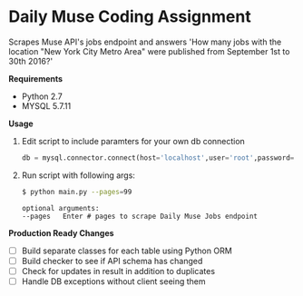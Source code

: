 # Daily Muse Coding Assignment
Scrapes Muse API's jobs endpoint and answers 'How many jobs with the location "New York City Metro Area" were published from September 1st to 30th 2016?'


**Requirements**
- Python 2.7
- MYSQL 5.7.11

**Usage** 
1. Edit script to include paramters for your own db connection
	```python
	db = mysql.connector.connect(host='localhost',user='root',password='082092', db='the_muse')
	```

2. Run script with following args: 
	```bash
	$ python main.py --pages=99
	```

	```
	optional arguments:
	--pages   Enter # pages to scrape Daily Muse Jobs endpoint
	```

**Production Ready Changes**
- [ ] Build separate classes for each table using Python ORM
- [ ] Build checker to see if API schema has changed
- [ ] Check for updates in result in addition to duplicates
- [ ] Handle DB exceptions without client seeing them

